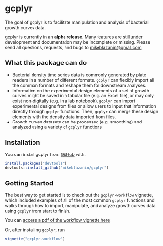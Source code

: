
<!-- README.md is generated from README.Rmd. Please edit that file -->
<!--
You'll still need to render `README.Rmd` regularly, to keep `README.md` up-to-date. `devtools::build_readme()` is handy for this. You could also use GitHub Actions to re-render `README.Rmd` every time you push. An example workflow can be found here: <https://github.com/r-lib/actions/tree/v1/examples>.

You can also embed plots in R chunks. In that case, don't forget to commit and push the resulting figure files, so they display on GitHub and CRAN.
-->

# gcplyr

<!-- badges: start -->
<!-- badges: end -->

The goal of gcplyr is to facilitate manipulation and analysis of
bacterial growth curves data.

gcplyr is currently in an **alpha release**. Many features are still
under development and documentation may be incomplete or missing. Please
send all questions, requests, and bugs to <mikeblazanin@gmail.com>

## What this package can do

-   Bacterial density time series data is commonly generated by plate
    readers in a number of different formats. `gcplyr` can flexibly
    import all the common formats and reshape them for downstream
    analyses.
-   Information on the experimental design elements of a set of growth
    curves might be saved in a tabular file (e.g. an Excel file), or may
    only exist non-digitally (e.g. in a lab notebook). `gcplyr` can
    import experimental designs from files or allow users to input that
    information directly through `gcplyr` functions. Then, `gcplyr` can
    merge these design elements with the density data imported from
    files.
-   Growth curves datasets can be processed (e.g. smoothing) and
    analyzed using a variety of `gcplyr` functions

## Installation

You can install gcplyr from [GitHub](https://github.com/) with:

``` r
install.packages("devtools")
devtools::install_github("mikeblazanin/gcplyr")
```

## Getting Started

The best way to get started is to check out the `gcplyr-workflow`
vignette, which included examples of all of the most common `gcplyr`
functions and walks through how to import, manipulate, and analyze
growth curves data using `gcplyr` from start to finish.

You can [access a pdf of the workflow vignette
here](../../vignettes/gcplyr-workflow.pdf "gcplyr workflow vignette")

Or, after installing `gcplyr`, run:

``` r
vignette("gcplyr-workflow")
```
